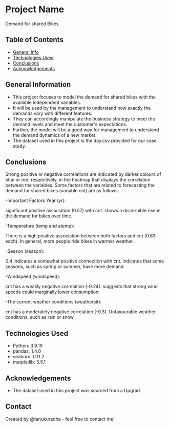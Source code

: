 
# Project Name
Demand for shared Bikes


## Table of Contents
* [General Info](#general-information)
* [Technologies Used](#technologies-used)
* [Conclusions](#conclusions)
* [Acknowledgements](#acknowledgements)

## General Information
- This project focuses to model the demand for shared bikes with the available independent variables.
- It will be used by the management to understand how exactly the demands vary with different features. 
- They can accordingly manipulate the business strategy to meet the demand levels and meet the customer's expectations. 
- Further, the model will be a good way for management to understand the demand dynamics of a new market.
- The dataset used in this project is the day.csv provided for our case study.

## Conclusions

Strong positive or negative correlations are indicated by darker colours of blue or red, respectively, in the heatmap that displays the correlation between the variables. Some factors that are related to forecasting the demand for shared bikes (variable cnt) are as follows:

-Important Factors Year (yr):

significant positive association (0.57) with cnt.
shows a discernible rise in the demand for bikes over time.

-Temperature (temp and atemp):

There is a high positive association between both factors and cnt (0.63 each).
In general, more people ride bikes in warmer weather.

-Season (season):

0.4 indicates a somewhat positive connection with cnt.
indicates that some seasons, such as spring or summer, have more demand.

-Windspeed (windspeed):

cnt has a weakly negative correlation (-0.24).
suggests that strong wind speeds could marginally lower consumption.

-The current weather conditions (weathersit):

cnt has a moderately negative correlation (-0.3).
Unfavourable weather conditions, such as rain or snow


## Technologies Used
- Python: 3.9.19
- pandas: 1.4.0
- seaborn: 0.11.2
- matplotlib: 3.5.1

## Acknowledgements
- The dataset used in this project was sourced from a Upgrad.

## Contact
Created by @tanukuradha - feel free to contact me!
